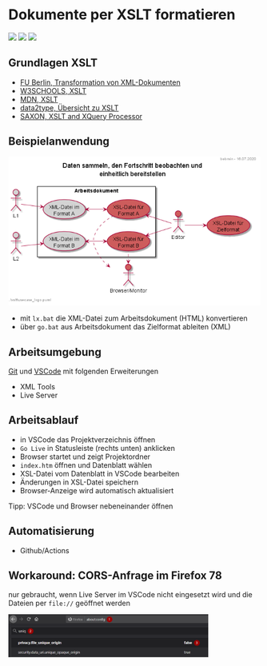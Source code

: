 # Dokumente per XSLT formatieren

![](https://img.shields.io/github/languages/code-size/bobmin/xslt.svg?style=flat) 
![](https://img.shields.io/github/last-commit/bobmin/xslt.svg?style=flat) 
![](https://img.shields.io/github/languages/top/bobmin/xslt.svg?style=flat)

## Grundlagen XSLT

* [FU Berlin, Transformation von XML-Dokumenten](http://www.ag-nbi.de/lehre/07/V_XML/Folien/06_XSLT.pdf)
* [W3SCHOOLS, XSLT](https://www.w3schools.com/xml/xsl_intro.asp)
* [MDN, XSLT](https://developer.mozilla.org/en-US/docs/Web/XSLT)
* [data2type, Übersicht zu XSLT](https://www.data2type.de/xml-xslt-xslfo/xslt/xslt-kochbuch/xpath/knoten-filtern/)
* [SAXON, XSLT and XQuery Processor](https://www.saxonica.com/documentation/#!using-xsl/commandline)

## Beispielanwendung

<img src="https://raw.githubusercontent.com/bobmin/xslt/master/usecase_lxgo.png" alt="Usecase Lxgo" />

* mit `lx.bat` die XML-Datei zum Arbeitsdokument (HTML) konvertieren
* über `go.bat` aus Arbeitsdokument das Zielformat ableiten (XML)

## Arbeitsumgebung

[Git](https://git-scm.com/download) und [VSCode](https://code.visualstudio.com/) mit folgenden Erweiterungen

* XML Tools
* Live Server

## Arbeitsablauf

* in VSCode das Projektverzeichnis öffnen
* `Go Live` in Statusleiste (rechts unten) anklicken
* Browser startet und zeigt Projektordner
* `index.htm` öffnen und Datenblatt wählen
* XSL-Datei vom Datenblatt in VSCode bearbeiten
* Änderungen in XSL-Datei speichern
* Browser-Anzeige wird automatisch aktualisiert

Tipp: VSCode und Browser nebeneinander öffnen

## Automatisierung

* Github/Actions

## Workaround: CORS-Anfrage im Firefox 78

nur gebraucht, wenn Live Server im VSCode nicht eingesetzt wird und die Dateien per `file://` geöffnet werden

<img src="https://raw.githubusercontent.com/bobmin/xslt/master/firefox_workaround.png" width="400" alt="Screenshot Firefox" />
